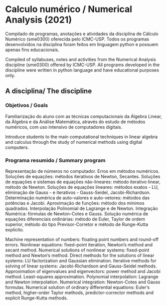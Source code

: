 # **Calculo numérico** / **Numerical Analysis** (2021)

Compilado de programas, anotações e atividades da disciplina de Cálculo Numérico (sme0300) oferecida pelo ICMC-USP. Todos os programas desenvolvidos na disciplina foram feitos em linguagem python e possuem apenas fins educacionais.

Compiled of syllabuses, notes and activities from the Numerical Analysis discipline (sme0300) offered by ICMC-USP. All programs developed in the discipline were written in python language and have educational purposes only.

## A disciplina/ The discipline

### Objetivos / Goals

Familiarização do aluno com as técnicas computacionais da Álgebra Linear, da Álgebra e da Análise Matemática, através do estudo de métodos numéricos, com uso intensivo de computadores digitais.
 
Introduce students to the main computational techniques in linear algebra and calculus through the study of numerical methods using digital computers.

### Programa resumido / Summary program

Representação de números no computador. Erros em métodos numéricos. Soluções de equações: métodos iterativos de Newton, Secantes. Soluções de equações e sistemas de equações não-lineares: método iterativo linear, método de Newton. Soluções de equações lineares: métodos exatos - LU, eliminação de Gauss - e iterativos - Gauss-Seidel, Jacobi-Richardson. Determinação numérica de auto-valores e auto-vetores: métodos das potências e Jacobi. Aproximação de funções: método dos mínimos quadrados. Interpolação Polinomial de Lagrange e de Newton. Integração Numérica: fórmulas de Newton-Cotes e Gauss. Solução numérica de equações diferenciais ordinárias: método de Euler, Taylor de ordem superior, método do tipo Previsor-Corretor e método de Runge-Kutta explícito.
 
Machine representation of numbers: floating point numbers and round-off errors. Nonlinear equations: fixed-point iteration, Newton’s method and secant method. Numerical solutions of nonlinear systems: fixed-point method and Newton’s method. Direct methods for the solutions of linear systems: LU factorization and Gaussian elimination. Iterative methods for solving of linear systems: Jacobi-Richardson and Gauss-Seidel methods. Approximation of eigenvalues and eigenvectors: power method and Jacobi method. Least-squares approximation. Polynomial interpolation: Lagrange and Newton interpolation. Numerical integration: Newton-Cotes and Gauss formulas. Numerical solution of ordinary differential equations: Euler’s method, higher-order Taylor methods, predictor-corrector methods and explicit Runge-Kutta methods.
 
